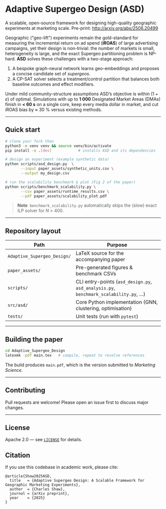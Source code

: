# Adaptive Supergeo Design (ASD)

A scalable, open-source framework for designing high-quality geographic experiments at marketing scale. Pre-print: http://arxiv.org/abs/2506.20499

Geographic ("geo-lift") experiments remain the gold-standard for measuring the incremental return on ad spend (**iROAS**) of large advertising campaigns, yet their design is non-trivial: the number of markets is small, heterogeneity is large, and the exact Supergeo partitioning problem is NP-hard.  **ASD** solves these challenges with a two-stage approach:

1. A bespoke graph-neural network learns geo-embeddings and proposes a concise candidate set of *supergeos*.
2. A CP-SAT solver selects a treatment/control partition that balances both baseline outcomes and effect modifiers.

Under mild community-structure assumptions ASD’s objective is within $(1+\varepsilon)$ of optimal.  Simulations with up to **1 000** Designated Market Areas (DMAs) finish in **< 60 s** on a single core, keep every media dollar in market, and cut iROAS bias by ≈ 30 % versus existing methods.

---

## Quick start

```bash
# clone your fork then
python3 -m venv venv && source venv/bin/activate
pip install -e .[dev]            # installs ASD and its dependencies

# design an experiment (example synthetic data)
python scripts/asd_design.py  \
       --input paper_assets/synthetic_units.csv \
       --output my_design.csv

# run the scalability benchmark & plot (Fig 2 of the paper)
python scripts/benchmark_scalability.py \
       --csv paper_assets/runtime_results.csv \
       --pdf paper_assets/scalability_plot.pdf
```

> **Note** `benchmark_scalability.py` automatically skips the (slow) exact ILP solver for *N* > 400.

---

## Repository layout

| Path | Purpose |
|------|---------|
| `Adaptive_Supergeo_Design/` | LaTeX source for the accompanying paper |
| `paper_assets/` | Pre-generated figures & benchmark CSVs |
| `scripts/` | CLI entry-points (`asd_design.py`, `asd_analysis.py`, `benchmark_scalability.py`, …) |
| `src/asd/` | Core Python implementation (GNN, clustering, optimisation) |
| `tests/` | Unit tests (run with `pytest`) |

---

## Building the paper

```bash
cd Adaptive_Supergeo_Design
latexmk -pdf main.tex   # compile, repeat to resolve references
```
The build produces `main.pdf`, which is the version submitted to *Marketing Science*.

---

## Contributing
Pull requests are welcome!  Please open an issue first to discuss major changes.

---

## License
Apache 2.0 — see [`LICENSE`](LICENSE) for details.

## Citation
If you use this codebase in academic work, please cite:

```
@article{Shaw2025ASD,
  title   = {Adaptive Supergeo Design: A Scalable Framework for Geographic Marketing Experiments},
  author  = {Charles Shaw},
  journal = {arXiv preprint},
  year    = {2025}
}
```
